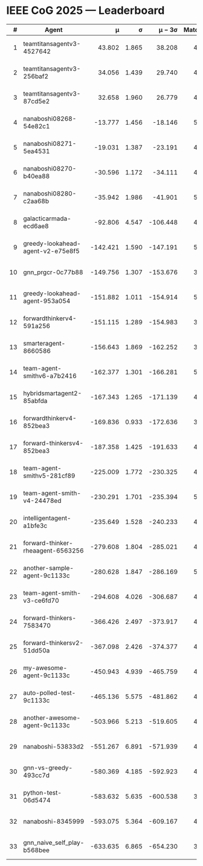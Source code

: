 # IEEE CoG 2025 — Leaderboard

| # | Agent | μ | σ | μ − 3σ | Matches | Updated |
|---:|---|---:|---:|---:|---:|---|
| 1 | teamtitansagentv3-4527642 | 43.802 | 1.865 | 38.208 | 4416 | 2025-09-02 04:51 |
| 2 | teamtitansagentv3-256baf2 | 34.056 | 1.439 | 29.740 | 4714 | 2025-09-02 04:51 |
| 3 | teamtitansagentv3-87cd5e2 | 32.658 | 1.960 | 26.779 | 4878 | 2025-09-02 04:51 |
| 4 | nanaboshi08268-54e82c1 | -13.777 | 1.456 | -18.146 | 5160 | 2025-09-02 04:51 |
| 5 | nanaboshi08271-5ea4531 | -19.031 | 1.387 | -23.191 | 4860 | 2025-09-02 04:51 |
| 6 | nanaboshi08270-b40ea88 | -30.596 | 1.172 | -34.111 | 4940 | 2025-09-02 04:51 |
| 7 | nanaboshi08280-c2aa68b | -35.942 | 1.986 | -41.901 | 5200 | 2025-09-02 04:51 |
| 8 | galacticarmada-ecd6ae8 | -92.806 | 4.547 | -106.448 | 4600 | 2025-09-02 04:51 |
| 9 | greedy-lookahead-agent-v2-e75e8f5 | -142.421 | 1.590 | -147.191 | 5056 | 2025-09-02 04:51 |
| 10 | gnn_prgcr-0c77b88 | -149.756 | 1.307 | -153.676 | 3860 | 2025-09-02 04:51 |
| 11 | greedy-lookahead-agent-953a054 | -151.882 | 1.011 | -154.914 | 5036 | 2025-09-02 04:51 |
| 12 | forwardthinkerv4-591a256 | -151.115 | 1.289 | -154.983 | 3993 | 2025-09-02 04:51 |
| 13 | smarteragent-8660586 | -156.643 | 1.869 | -162.252 | 3932 | 2025-09-02 04:51 |
| 14 | team-agent-smithv6-a7b2416 | -162.377 | 1.301 | -166.281 | 5120 | 2025-09-02 04:51 |
| 15 | hybridsmartagent2-85abfda | -167.343 | 1.265 | -171.139 | 4100 | 2025-09-02 04:51 |
| 16 | forwardthinkerv4-852bea3 | -169.836 | 0.933 | -172.636 | 3887 | 2025-09-02 04:51 |
| 17 | forward-thinkersv4-852bea3 | -187.358 | 1.425 | -191.633 | 4187 | 2025-09-02 04:51 |
| 18 | team-agent-smithv5-281cf89 | -225.009 | 1.772 | -230.325 | 4820 | 2025-09-02 04:51 |
| 19 | team-agent-smith-v4-24478ed | -230.291 | 1.701 | -235.394 | 5280 | 2025-09-02 04:51 |
| 20 | intelligentagent-a1bfe3c | -235.649 | 1.528 | -240.233 | 4389 | 2025-09-02 04:51 |
| 21 | forward-thinker-rheaagent-6563256 | -279.608 | 1.804 | -285.021 | 4948 | 2025-09-02 04:51 |
| 22 | another-sample-agent-9c1133c | -280.628 | 1.847 | -286.169 | 5040 | 2025-09-02 04:51 |
| 23 | team-agent-smith-v3-ce6fd70 | -294.608 | 4.026 | -306.687 | 4820 | 2025-09-02 04:51 |
| 24 | forward-thinkers-7583470 | -366.426 | 2.497 | -373.917 | 4899 | 2025-09-02 04:51 |
| 25 | forward-thinkersv2-51dd50a | -367.098 | 2.426 | -374.377 | 4607 | 2025-09-02 04:51 |
| 26 | my-awesome-agent-9c1133c | -450.943 | 4.939 | -465.759 | 4760 | 2025-09-02 04:51 |
| 27 | auto-polled-test-9c1133c | -465.136 | 5.575 | -481.862 | 4800 | 2025-09-02 04:51 |
| 28 | another-awesome-agent-9c1133c | -503.966 | 5.213 | -519.605 | 4960 | 2025-09-02 04:51 |
| 29 | nanaboshi-53833d2 | -551.267 | 6.891 | -571.939 | 4220 | 2025-09-02 04:51 |
| 30 | gnn-vs-greedy-493cc7d | -580.369 | 4.185 | -592.923 | 4220 | 2025-09-02 04:51 |
| 31 | python-test-06d5474 | -583.632 | 5.635 | -600.538 | 3720 | 2025-09-02 04:51 |
| 32 | nanaboshi-8345999 | -593.075 | 5.364 | -609.167 | 4440 | 2025-09-02 04:51 |
| 33 | gnn_naive_self_play-b568bee | -633.635 | 6.865 | -654.230 | 3400 | 2025-09-02 04:51 |
